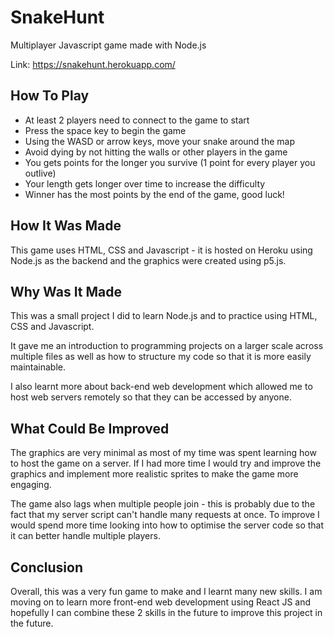 # SnakeHunt
Multiplayer Javascript game made with Node.js

Link: https://snakehunt.herokuapp.com/

## How To Play
- At least 2 players need to connect to the game to start
- Press the space key to begin the game
- Using the WASD or arrow keys, move your snake around the map
- Avoid dying by not hitting the walls or other players in the game
- You gets points for the longer you survive (1 point for every player you outlive)
- Your length gets longer over time to increase the difficulty
- Winner has the most points by the end of the game, good luck!

## How It Was Made

This game uses HTML, CSS and Javascript - it is hosted on Heroku using Node.js as the backend and the graphics were created using p5.js.

## Why Was It Made

This was a small project I did to learn Node.js and to practice using HTML, CSS and Javascript. 

It gave me an introduction to programming projects on a larger scale across multiple files as well as how to structure my code so that it is more easily maintainable. 

I also learnt more about back-end web development which allowed me to host web servers remotely so that they can be accessed by anyone. 

## What Could Be Improved

The graphics are very minimal as most of my time was spent learning how to host the game on a server. If I had more time I would try and improve the graphics and implement more realistic sprites to make the game more engaging.

The game also lags when multiple people join - this is probably due to the fact that my server script can't handle many requests at once. To improve I would spend more time looking into how to optimise the server code so that it can better handle multiple players.  

## Conclusion

Overall, this was a very fun game to make and I learnt many new skills. I am moving on to learn more front-end web development using React JS and hopefully I can combine these 2 skills in the future to improve this project in the future.  



